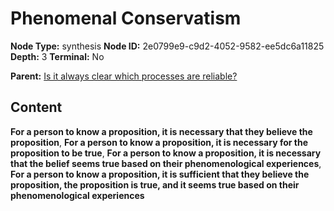 # Phenomenal Conservatism

**Node Type:** synthesis
**Node ID:** 2e0799e9-c9d2-4052-9582-ee5dc6a11825
**Depth:** 3
**Terminal:** No

**Parent:** [Is it always clear which processes are reliable?](is-it-always-clear-which-processes-are-reliable.md)

## Content

**For a person to know a proposition, it is necessary that they believe the proposition**, **For a person to know a proposition, it is necessary for the proposition to be true**, **For a person to know a proposition, it is necessary that the belief seems true based on their phenomenological experiences**, **For a person to know a proposition, it is sufficient that they believe the proposition, the proposition is true, and it seems true based on their phenomenological experiences**
